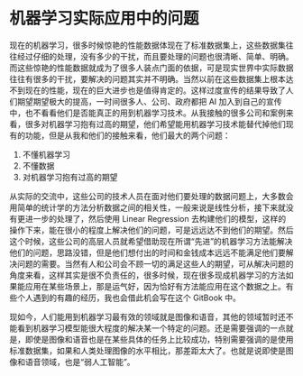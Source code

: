 # 机器学习实际应用中的问题

现在的机器学习，很多时候惊艳的性能数据体现在了标准数据集上，这些数据集往往经过仔细的处理，没有多少的干扰，而且要处理的问题也很清晰、简单、明确。而这些惊艳的性能数据就成为了很多人装点门面的依据，可是现实世界中实际数据往往有很多的干扰，要解决的问题其实并不明确。当然以前在这些数据集上根本达不到现在的性能，现在的巨大进步也是值得肯定的。这样过度宣传的结果导致了人们期望期望极大的提高，一时间很多人、公司、政府都把 AI 加入到自己的宣传中，也不看看他们是否能真正的用到机器学习技术。从我接触的很多公司和案例来看，很多对机器学习抱有过高的期望，他们希望能用机器学习技术能替代掉他们现有的功能，但是从我和他们的接触来看，他们最大的两个问题：

1. 不懂机器学习
2. 不懂数据
3. 对机器学习抱有过高的期望

从实际的交流中，这些公司的技术人员在面对他们要处理的数据问题上，大多数会用简单的统计学的方法分析数据之间的相关性，一般来说是线性分析，接下来就没有更进一步的处理了，然后使用 Linear Regression 去构建他们的模型，这样的操作下来，能在很小的程度上解决他们的问题，可是远远达不到他们的期望。然后这个时候，这些公司的高层人员就希望借助现在所谓“先进”的机器学习方法能解决他们的问题，思路没错，但是他们想付出的时间和金钱成本远远不能满足他们要解决问题的需要。当然有人和公司会不顾一切的满足这些人的期望，可从解决问题的角度来看，这样其实是很不负责任的，很多时候，现在很多现成机器学习的方法如果能应用在某些场景上，那是运气好，因为恰好有方法能应用在这个数据之上。有些个人遇到的有趣的经历，我也会借此机会写在这个 GitBook 中。

现如今，人们能用到机器学习最有效的领域就是图像和语音，其他的领域暂时还不能看到机器学习模型能很大程度的解决某一个特定的问题。还是需要强调的一点就是，即使是图像和语音也是在某些具体的任务上比较成功，特别需要强调的是使用标准数据集，如果和人类处理图像的水平相比，那差距太大了。也就是说即使是图像和语音领域，也是“弱人工智能”。
